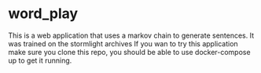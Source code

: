 # word_play

This is a web application that uses a markov chain to generate sentences. It was trained on the stormlight archives
If you wan to try this application make sure you clone this repo, you should be able to use docker-compose up to get it running.
